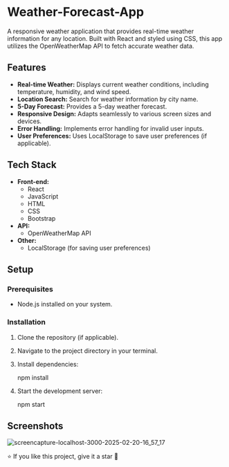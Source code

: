 # Weather-Forecast-App

A responsive weather application that provides real-time weather information for any location. Built with React and styled using CSS, this app utilizes the OpenWeatherMap API to fetch accurate weather data.

## Features

*   **Real-time Weather:** Displays current weather conditions, including temperature, humidity, and wind speed.
*   **Location Search:** Search for weather information by city name.
*   **5-Day Forecast:** Provides a 5-day weather forecast.
*   **Responsive Design:** Adapts seamlessly to various screen sizes and devices.
*   **Error Handling:** Implements error handling for invalid user inputs.
*   **User Preferences:** Uses LocalStorage to save user preferences (if applicable).

## Tech Stack

*   **Front-end:**
    *   React
    *   JavaScript
    *   HTML
    *   CSS
    *   Bootstrap
*   **API:**
    *   OpenWeatherMap API
*   **Other:**
    *   LocalStorage (for saving user preferences)

## Setup

### Prerequisites

*   Node.js installed on your system.

### Installation

1.  Clone the repository (if applicable).
2.  Navigate to the project directory in your terminal.
3.  Install dependencies:

   
    npm install
  

4.  Start the development server:

    
    npm start
    

## Screenshots



![screencapture-localhost-3000-2025-02-20-16_57_17](https://github.com/user-attachments/assets/de4a82b5-da22-4900-ba45-4a5189077fe5)


⭐ If you like this project, give it a star 🚀
